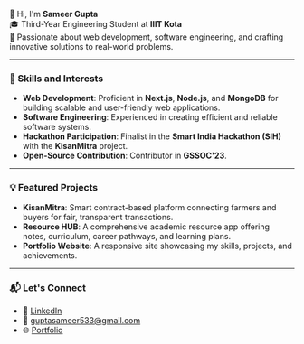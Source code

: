 
👋 Hi, I'm **Sameer Gupta**  
🎓 Third-Year Engineering Student at **IIIT Kota**  
🌟 Passionate about web development, software engineering, and crafting innovative solutions to real-world problems.  

---

### 🚀 Skills and Interests  
- **Web Development**: Proficient in **Next.js**, **Node.js**, and **MongoDB** for building scalable and user-friendly web applications.  
- **Software Engineering**: Experienced in creating efficient and reliable software systems.  
- **Hackathon Participation**: Finalist in the **Smart India Hackathon (SIH)** with the **KisanMitra** project.  
- **Open-Source Contribution**: Contributor in **GSSOC'23**.  

---

### 💡 Featured Projects  
- **KisanMitra**: Smart contract-based platform connecting farmers and buyers for fair, transparent transactions.  
- **Resource HUB**: A comprehensive academic resource app offering notes, curriculum, career pathways, and learning plans.  
- **Portfolio Website**: A responsive site showcasing my skills, projects, and achievements.  

---

### 📬 Let's Connect  
- 💼 [LinkedIn](https://www.linkedin.com/in/sameergupta533/)  
- 📧 guptasameer533@gmail.com  
- 🌐 [Portfolio](https://portfoliosameer.vercel.app/)  

